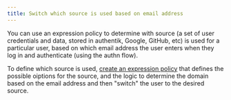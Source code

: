 ```yaml
---
title: Switch which source is used based on email address
---
```


You can use an expression policy to determine with source (a set of user credentials and data, stored in authentik, Google, GitHub, etc) is used for a particular user, based on which email address the user enters when they log in and authenticate (using the authn flow).

To define which source is used, [create an expression policy](../working_with_policies.md#create-a-policy) that defines the possible oiptions for the source, and the logic to determine the domain based on the email address and then "switch" the user to the desired source.
